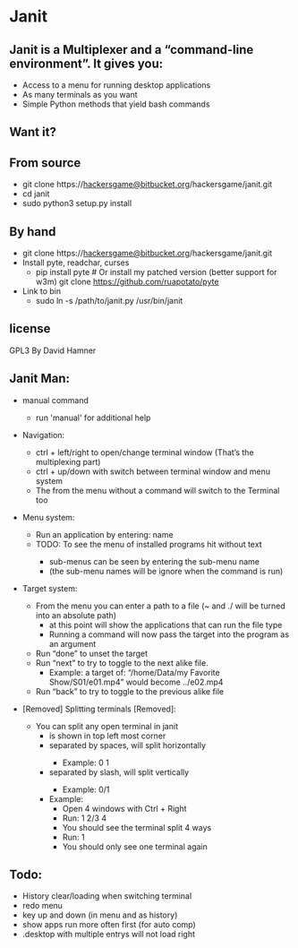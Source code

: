 Janit
=====
Janit is a Multiplexer and a “command-line environment”. 
It gives you:
------------
  * Access to a menu for running desktop applications
  * As many terminals as you want
  * Simple Python methods that yield bash commands
  
Want it?
--------

From source 
-----------
* git clone https://hackersgame@bitbucket.org/hackersgame/janit.git
* cd janit
* sudo python3 setup.py install

By hand
-------
* git clone https://hackersgame@bitbucket.org/hackersgame/janit.git
* Install pyte, readchar, curses
  * pip install pyte # Or install my patched version (better support for w3m) git clone https://github.com/ruapotato/pyte
* Link to bin
  * sudo ln -s /path/to/janit.py /usr/bin/janit


license
-------
GPL3
By David Hamner

Janit Man:
----------
  * manual command
    * run 'manual' for additional help
    
  * Navigation:
    * ctrl + left/right to open/change terminal window (That’s the multiplexing part) 
    * ctrl + up/down with switch between terminal window and menu system
    * The <enter key> from the menu without a command will switch to the Terminal too
 
  * Menu system:
    * Run an application by entering:  name <tab to auto-complete>
    * TODO: To see the menu of installed programs hit <tab> without text
       * sub-menus can be seen by entering the sub-menu name 
       * (the sub-menu names will be ignore when the command is run) 

  * Target system:
    * From the menu you can enter a path to a file (~ and ./ will be turned into an absolute path) 
       * <tab> at this point will show the applications that can run the file type 
       * Running a command will now pass the target into the program as an argument 
    * Run “done” to unset the target 
    * Run “next” to try to toggle to the next alike file.
       * Example: a target of: “/home/Data/my Favorite Show/S01/e01.mp4” would become ../e02.mp4
    * Run “back” to try to toggle to the previous alike file

  * [Removed] Splitting terminals [Removed]:
    * You can split any open terminal in janit
      * <TermNumber> is shown in top left most corner
      * <TermNumber> separated by spaces, will split horizontally
        * Example: 0 1
      * <TermNumber> separated by slash, will split vertically
        * Example: 0/1
      * Example: 
        * Open 4 windows with Ctrl + Right
        * Run: 1 2/3 4
        * You should see the terminal split 4 ways
        * Run: 1
        * You should only see one terminal again


Todo:
-----
  * History clear/loading when switching terminal
  * redo <tab> menu 
  * key up and down (in menu and as history)
  * show apps run more often first (for auto comp) 
  * .desktop with multiple entrys will not load right
